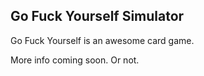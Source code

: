 ## Go Fuck Yourself Simulator

Go Fuck Yourself is an awesome card game.

More info coming soon. Or not.
